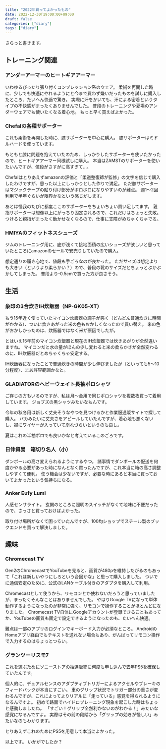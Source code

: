 ```yaml
---
title: "2022年買ってよかったもの"
date: 2022-12-30T19:00:00+09:00
draft: false
categories: ["diary"]
tags: ["diary"]
---
```


さらっと書きます。

## トレーニング関連

### アンダーアーマーのヒートギアアーマー

いわゆるぴったり張り付くコンプレッション系のウェア。
柔術を再開した時に、少しでも快適にやれるようにと今まで買わず嫌いだったものを試しに購入したところ、たいへん快適で驚き。
実際に汗をかいても、汗による密着というタイプの不快感がまったくありませんでした。
普段のトレーニングや夏場のアンダーウェアでも使いたくなる着心地。
もっと早く買えばよかった。

### Chefalの各種サポーター

これも柔術を再開した時に、膝サポーターを中心に購入。
膝サポーターはミドルハードを使っています。

もともと膝に問題を抱えていたのため、しっかりしたサポーターを使いたかったので、ヒートギアアーマー同様試しに購入。
本当はZAMSTのサポーターを使いたいんですが、値段がさすがに高すぎて…。

Chefalはとりあえずamazonの評価と「柔道整復師が監修」の文字を信じて購入したわけですが、思った以上にしっかりとした作りで満足。
ただ膝サポーターはマジックテープの貼り付け部分がボロボロになりやすいのが難点。
週1〜2回利用で半年ぐらいが限界かなという感じがします。

あとは怪我のたびに都度ここのサポーターをちょいちょい買い足してます。
親指サポーターは想像以上にがっちり固定されるので、これだけはちょっと失敗。
つけると親指がまったく動かせなくなるので、仕事に支障がめちゃくちゃでる。

### HMIYAのフィットネスシューズ

ジムのトレーニング用に、底が浅くて接地面積の広いシューズが欲しいと思っていたところにamazonのセールで安売りしていたので購入。

想定通りの履き心地で、値段も手ごろなのが良かった。
ただサイズは想定よりも大きい（というより柔らかい？）ので、普段の靴のサイズだとちょっとぶかぶかしてしまった。
普段より-0.5cmで買った方が良さそう。

## 生活

### 象印の3合炊きIH炊飯器（NP-GK05-XT）

もう15年近く使っていたマイコン炊飯器の調子が悪く（どんどん普通炊きに時間がかかる）、ついに炊きあがった米の色もおかしくなったので買い替え。
米の色がおかしかったのは、炊飯器ではなく米が原因でしたが。

とはいえ15年前のマイコン炊飯器と現在のIH炊飯器では炊きあがりが全然違いますね。
マイコンだと水の量がほんの少し変わると米の柔らかさが全然変わるのに、IH炊飯器だとめちゃくちゃ安定する。

IH炊飯器になったことで普通炊きの時間が少し伸びましたが（といっても5〜10分程度）、まあ許容範囲かなと。

### GLADIATORのヘビーウェイト長袖ポロシャツ

ご存じの方もいるのですが、私は月〜金用で同じポロシャツを複数枚買って着用しています。
ジョブズの黒シャツみたいなもんです。

今年の秋冬用は新しく丈夫そうなやつを見つけるかと作業服通販サイトで探して購入。
バカみたいに丈夫さをアピールしていたんですが、着心地も悪くないし、襟にワイヤーが入っていて崩れづらいというのも良し。

夏はこれの半袖ポロでも良いかなと考えているこのごろです。

### 日伸貿易　箱切り名人（小）

ダンボールの高さ変えられるようにするやつ。
諸事情でダンボールの配送を何度かやる必要があった時になんとなく買ったんですが、これ本当に箱の高さ調整しやすくて便利。
使う機会は少ないですが、必要な時にあると本当に買っておいてよかったという気持ちになる。

### Anker Eufy Lumi

人感センサライト。
玄関のところに照明のスイッチがなくて地味に不便だったので、さっさと買っておけばよかった。

取り付け場所がなくて困っていたんですが、100均ショップでスチール製のブックエンドを買って解決しました。

## 趣味

### Chromecast TV

Gen2のChromecastでYouTubeを見ると、画質が480pを維持したがるのもあって「これは新しいやつにしろという合図かな」と思って購入しました。
ついでに通信安定のために、公式のLANケーブル付きのアダプタを購入して利用。

Chromecastとして使うから、リモコンとか使わないだろうと思っていましたが、まったくそんなことはありませんでした。
やはりGoogle TVになって単体動作するようになったのが非常に強く、リモコンで操作することがほとんどになりました。
Chromecast TV自体にGoogleアカウントが登録できることもあってか、YouTubeの画質も固定で設定できるようになったのも、たいへん快適。

難点は一部のアプリのログインでキーボード入力が必須なところ。
AndroidのHomeアプリ経由でもテキストを送れない場合もあり、がんばってリモコン操作で入力するのはちょっとつらい。

### グランツーリスモ7

これを遊ぶためにソニーストアの抽選販売に何度も申し込んで去年PS5を確保していたんです。

<!-- textlint-disable prh -->
個人的に、デュアルセンスのアダプティブトリガーによるアクセルやブレーキのフィードバックが本当にすごい。
車のグリップ状況でトリガー部分の重さが変わるんですが、これによってよりリアルに「走っている」感覚を得られるようになるんですよ。
初めて路面でハイドロプレーニング現象を起こした時はちょっと感動しましたね。
「すごい！グリップ全然利かないのがわかる！」みたいな感覚になるんですよ。
実際はその前の段階から「グリップの効きが怪しい」みたいなのもわかります。
<!-- textlint-enable prh -->

とりあえずこれのためにPS5を用意して本当によかった。

以上です。
いかがでしたか？